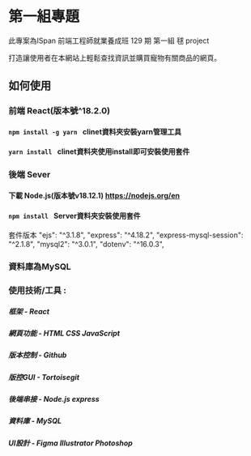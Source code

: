 # 第一組專題
此專案為ISpan 前端工程師就業養成班 129 期 第一組 毬 project

打造讓使用者在本網站上輕鬆查找資訊並購買寵物有關商品的網頁。


## 如何使用
### 前端 React(版本號^18.2.0)
#### `npm install -g yarn ` clinet資料夾安裝yarn管理工具
#### `yarn install ` clinet資料夾使用install即可安裝使用套件

### 後端 Sever
#### 下載 Node.js(版本號v18.12.1) https://nodejs.org/en
#### `npm install ` Server資料夾安裝使用套件
套件版本 
"ejs": "^3.1.8",
"express": "^4.18.2",
"express-mysql-session": "^2.1.8",
"mysql2": "^3.0.1",
"dotenv": "^16.0.3",

### 資料庫為MySQL

### 使用技術/工具 :
##### 框架 - React
##### 網頁功能 - HTML CSS JavaScript
##### 版本控制 - Github 
##### 版控GUI - Tortoisegit
##### 後端串接 - Node.js express 
##### 資料庫 - MySQL
##### UI設計 - Figma Illustrator Photoshop

